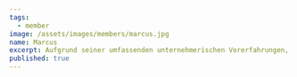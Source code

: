 ```yaml
---
tags:
  - member
image: /assets/images/members/marcus.jpg
name: Marcus
excerpt: Aufgrund seiner umfassenden unternehmerischen Vorerfahrungen, verantworte Marcus die Sales- sowie Finanzseite des Start-Ups. Es erfüllt ihn besonders, wenn er anderen Menschen echten Nutzenmehrwert ermöglichen kann.
published: true
---
```

